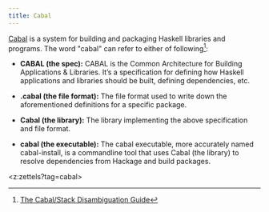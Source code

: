 ```yaml
---
title: Cabal
---
```


[Cabal](https://www.haskell.org/cabal/) is a system for building and packaging Haskell libraries and programs. The word "cabal" can refer to either of following[^ref]:

* **CABAL (the spec):** CABAL is the Common Architecture for Building Applications & Libraries. It’s a specification for defining how Haskell applications and libraries should be built, defining dependencies, etc.

* **.cabal (the file format):** The file format used to write down the aforementioned definitions for a specific package.

* **Cabal (the library):** The library implementing the above specification and file format.

* **cabal (the executable):** The cabal executable, more accurately named cabal-install, is a commandline tool that uses Cabal (the library) to resolve dependencies from Hackage and build packages.

<z:zettels?tag=cabal>


[^ref]: [The Cabal/Stack Disambiguation Guide](https://gist.github.com/merijn/8152d561fb8b011f9313c48d876ceb07)
